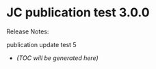 # JC publication test 3.0.0

Release Notes:

publication update test 5

<!-- LATEST_START -->
* _(TOC will be generated here)_
<!-- LATEST_END -->
